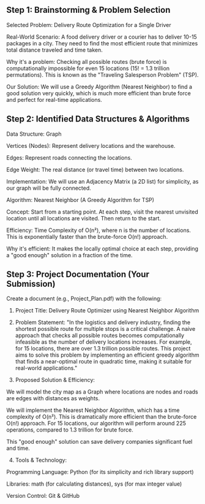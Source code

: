 ## Step 1: Brainstorming & Problem Selection
Selected Problem: Delivery Route Optimization for a Single Driver

Real-World Scenario: A food delivery driver or a courier has to deliver 10-15 packages in a city. They need to find the most efficient route that minimizes total distance traveled and time taken.

Why it's a problem: Checking all possible routes (brute force) is computationally impossible for even 15 locations (15! = 1.3 trillion permutations). This is known as the "Traveling Salesperson Problem" (TSP).

Our Solution: We will use a Greedy Algorithm (Nearest Neighbor) to find a good solution very quickly, which is much more efficient than brute force and perfect for real-time applications.

## Step 2: Identified Data Structures & Algorithms
Data Structure: Graph

Vertices (Nodes): Represent delivery locations and the warehouse.

Edges: Represent roads connecting the locations.

Edge Weight: The real distance (or travel time) between two locations.

Implementation: We will use an Adjacency Matrix (a 2D list) for simplicity, as our graph will be fully connected.

Algorithm: Nearest Neighbor (A Greedy Algorithm for TSP)

Concept: Start from a starting point. At each step, visit the nearest unvisited location until all locations are visited. Then return to the start.

Efficiency: Time Complexity of O(n²), where n is the number of locations. This is exponentially faster than the brute-force O(n!) approach.

Why it's efficient: It makes the locally optimal choice at each step, providing a "good enough" solution in a fraction of the time.

## Step 3: Project Documentation (Your Submission)
Create a document (e.g., Project_Plan.pdf) with the following:

1. Project Title: Delivery Route Optimizer using Nearest Neighbor Algorithm

2. Problem Statement:
"In the logistics and delivery industry, finding the shortest possible route for multiple stops is a critical challenge. A naive approach that checks all possible routes becomes computationally infeasible as the number of delivery locations increases. For example, for 15 locations, there are over 1.3 trillion possible routes. This project aims to solve this problem by implementing an efficient greedy algorithm that finds a near-optimal route in quadratic time, making it suitable for real-world applications."

3. Proposed Solution & Efficiency:

We will model the city map as a Graph where locations are nodes and roads are edges with distances as weights.

We will implement the Nearest Neighbor Algorithm, which has a time complexity of O(n²). This is dramatically more efficient than the brute-force O(n!) approach. For 15 locations, our algorithm will perform around 225 operations, compared to 1.3 trillion for brute force.

This "good enough" solution can save delivery companies significant fuel and time.

4. Tools & Technology:

Programming Language: Python (for its simplicity and rich library support)

Libraries: math (for calculating distances), sys (for max integer value)

Version Control: Git & GitHub

